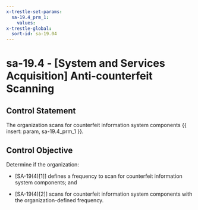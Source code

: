 ```yaml
---
x-trestle-set-params:
  sa-19.4_prm_1:
    values:
x-trestle-global:
  sort-id: sa-19.04
---
```


# sa-19.4 - \[System and Services Acquisition\] Anti-counterfeit Scanning

## Control Statement

The organization scans for counterfeit information system components {{ insert: param, sa-19.4_prm_1 }}.

## Control Objective

Determine if the organization:

- \[SA-19(4)[1]\] defines a frequency to scan for counterfeit information system components; and

- \[SA-19(4)[2]\] scans for counterfeit information system components with the organization-defined frequency.
